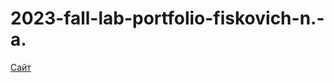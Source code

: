 # 2023-fall-lab-portfolio-fiskovich-n.-a.
[Сайт](https://omniabene.github.io/2023-fall-lab-portfolio-fiskovich-n.-a./)
